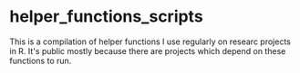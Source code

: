 # helper_functions_scripts
 
This is a compilation of helper functions I use regularly on researc projects in R.
It's public mostly because there are projects which depend on these functions to run.

